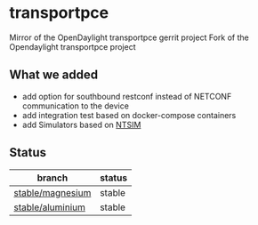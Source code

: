 # transportpce
Mirror of the OpenDaylight transportpce gerrit project
Fork of the Opendaylight transportpce project

## What we added

  * add option for southbound restconf instead of NETCONF communication to the device
  * add integration test based on docker-compose containers
  * add Simulators based on [NTSIM](https://github.com/Melacon/ntsim)

## Status

| branch | status |
| ------ | ------ |
| [stable/magnesium](https://github.com/highstreet-technologies/transportpce/tree/stable/magnesium) | stable |
| [stable/aluminium](https://github.com/highstreet-technologies/transportpce/tree/stable/aluminium) | stable |
